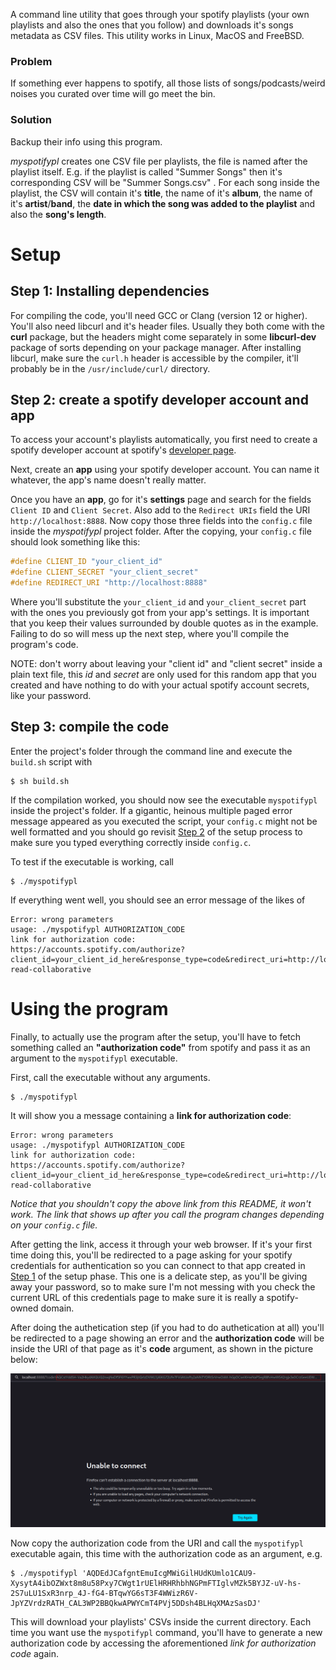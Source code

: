 A command line utility that goes through your spotify playlists (your own
playlists and also the ones that you follow) and downloads it's songs metadata
as CSV files. This utility works in Linux, MacOS and FreeBSD.

### Problem
If something ever happens to spotify, all those lists of songs/podcasts/weird
noises you curated over time will go meet the bin.

### Solution
Backup their info using this program. 

_myspotifypl_ creates one CSV file per playlists, the file is named after the
playlist itself. E.g. if the playlist is called "Summer Songs" then it's
corresponding CSV will be "Summer Songs.csv" . For each song inside the
playlist, the CSV will contain it's **title**, the name of it's **album**, the
name of it's **artist**/**band**, the **date in which the song was added to
the playlist** and also the **song's length**.

# Setup

## Step 1: Installing dependencies

For compiling the code, you'll need GCC or Clang (version 12 or higher). You'll
also need libcurl and it's header files. Usually they both come with the
__curl__ package, but the headers might come separately in some __libcurl-dev__
package of sorts depending on your package manager. After installing libcurl,
make sure the `curl.h` header is accessible by the compiler, it'll probably be
in the `/usr/include/curl/` directory.


## <a id=step-2>Step 2: create a spotify developer account and app</a>

To access your account's playlists automatically, you first need to create a
spotify developer account at spotify's [developer
page](https://developer.spotify.com).

Next, create an **app** using your spotify developer account. You can name it
whatever, the app's name doesn't really matter.

Once you have an **app**, go for it's **settings** page and search for the
fields `Client ID` and `Client Secret`. Also add to the `Redirect URIs` field
the URI `http://localhost:8888`. Now copy those three fields into the
`config.c` file inside the _myspotifypl_ project folder. After the copying,
your `config.c` file should look something like this:

```c
#define CLIENT_ID "your_client_id"
#define CLIENT_SECRET "your_client_secret"
#define REDIRECT_URI "http://localhost:8888"
```

Where you'll substitute the `your_client_id` and `your_client_secret` part with
the ones you previously got from your app's settings. It is important that you
keep their values surrounded by double quotes as in the example. Failing to do
so will mess up the next step, where you'll compile the program's code.

NOTE: don't worry about leaving your "client id" and "client secret" inside a
plain text file, this _id_ and _secret_ are only used for this random app that
you created and have nothing to do with your actual spotify account secrets,
like your password.

## Step 3: compile the code

Enter the project's folder through the command line and execute the `build.sh`
script with

```
$ sh build.sh
```

If the compilation worked, you should now see the executable `myspotifypl`
inside the project's folder. If a gigantic, heinous multiple paged error
message appeared as you executed the script, your `config.c` might not be well
formatted and you should go revisit [Step 2](#step-2) of the setup process to
make sure you typed everything correctly inside `config.c`.

To test if the executable is working, call
```
$ ./myspotifypl
```
If everything went well, you should see an error message of the likes of
```
Error: wrong parameters
usage: ./myspotifypl AUTHORIZATION_CODE
link for authorization code:
https://accounts.spotify.com/authorize?client_id=your_client_id_here&response_type=code&redirect_uri=http://localhost:8888&scope=playlist-read-collaborative
```

# Using the program
Finally, to actually use the program after the setup, you'll have to fetch
something called an **"authorization code"** from spotify and pass it as an
argument to the `myspotifypl` executable.

First, call the executable without any arguments.
```
$ ./myspotifypl
```
It will show you a message containing a **link for authorization
code**:
```
Error: wrong parameters
usage: ./myspotifypl AUTHORIZATION_CODE
link for authorization code:
https://accounts.spotify.com/authorize?client_id=your_client_id_here&response_type=code&redirect_uri=http://localhost:8888&scope=playlist-read-collaborative
```

_Notice that you shouldn't copy the above link from this README, it won't work.
The link that shows up after you call the program changes depending on your
`config.c` file._

After getting the link, access it through your web browser. If it's your first
time doing this, you'll be redirected to a page asking for your spotify
credentials for authentication so you can connect to that app created in [Step
1](#step-2) of the setup phase. This one is a delicate step, as you'll be
giving away your password, so to make sure I'm not messing with you check the
current URL of this credentials page to make sure it is really a spotify-owned
domain.

After doing the authetication step (if you had to do authetication at all)
you'll be redirected to a page showing an error and the **authorization code**
will be inside the URI of that page as it's **code** argument, as shown in the
picture below:

![authorization code inside URI](./pictures/authorization-code.png)

Now copy the authorization code from the URI and call the `myspotifypl`
executable again, this time with the authorization code as an argument, e.g. 

```
$ ./myspotifypl 'AQDEdJCafgntEmuIcgMWiGilHUdKUmlo1CAU9-XysytA4ibOZWxt8m8u58Pxy7CWgt1rUElHRHRhbhNGPmFTIglvMZk5BYJZ-uV-hs-2S7uLU1SxR3nrp_4J-fG4-BTqwYG6sT3F4WWizR6V-JpYZVrdzRATH_CAL3WP2BBQkwAPWYCmT4PVj5DDsh4BLHqXMAzSasDJ'
```

This will download your playlists' CSVs inside the current directory. Each time
you want use the `myspotifypl` command, you'll have to generate a new
authorization code by accessing the aforementioned _link for authorization
code_ again.
